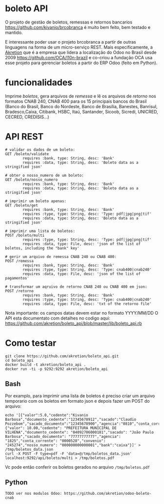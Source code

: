 # boleto API

O projeto de gestão de boletos, remessas e retornos bancarios https://github.com/kivanio/brcobranca é muito bem feito, bem testado e mantido.

E interessante poder usar o projeto brcobranca a partir de outras linguagens na forma de um micro-serviço REST.
Mais especificamente, a [Akretion](http://www.akretion.com) que é a empresa que lidera a localização do Odoo no Brasil desde 2009 https://github.com/OCA/l10n-brazil e co-criou a fundação OCA usa esse projeto para gerenciar boletos a partir do ERP Odoo (feito em Python).

# funcionalidades

Imprime *boletos*, gera arquivos de *remessa* e lê os arquivos de *retorno* nos formatos CNAB 240, CNAB 400 para os 15 principais bancos do Brasil (Banco do Brasil, Banco do Nordeste, Banco de Brasília, Banestes, Banrisul, Bradesco,Caixa, Citibank, HSBC, Itaú, Santander, Sicoob, Sicredi, UNICRED, CECRED, CREDISIS...)

# API REST

```
# validar os dados de um boleto:
GET /boleto/validate
        requires :bank, type: String, desc: 'Bank'
        requires :data, type: String, desc: 'Boleto data as a stringified json'

# obter o nosso_numero de um boleto:
GET /boleto/nosso_numero
        requires :bank, type: String, desc: 'Bank'
        requires :data, type: String, desc: 'Boleto data as a stringified json'

# imprimir um boleto apenas:
GET /boleto/get
        requires :bank, type: String, desc: 'Bank'
        requires :type, type: String, desc: 'Type: pdf|jpg|png|tif'
        requires :data, type: String, desc: 'Boleto data as a stringified json'

# imprimir uma lista de boletos:
POST /boleto/multi
        requires :type, type: String, desc: 'Type: pdf|jpg|png|tif'
        requires :data, type: File, desc: 'json of the list of boletos, including the "bank" key'

# gerir um arquivo de remessa CNAB 240 ou CNAB 400:
POST /remessa
        requires :bank, type: String, desc: 'Bank'
        requires :type, type: String, desc: 'Type: cnab400|cnab240'
        requires :data, type: File, desc: 'json of the list of pagamentos'

# transformar um aqruivo de retorno CNAB 240 ou CNAB 400 em json:
POST /retorno
        requires :bank, type: String, desc: 'Bank'
        requires :type, type: String, desc: 'Type: cnab400|cnab240'
        requires :data, type: File, desc: 'txt of the retorno file'
 ```

Nota importante: os campos datas devem estar no formato YYYY/MM/DD
O API esta documentato com detalhes no codigo aqui: https://github.com/akretion/boleto_api/blob/master/lib/boleto_api.rb


# Como testar

```
git clone https://github.com/akretion/boleto_api.git
cd boleto_api
docker build -t akretion/boleto_api .
docker run -ti -p 9292:9292 akretion/boleto_api
```

## Bash

Por examplo, para imprimir uma lista de boletos é preciso criar um arquivo temporario com os boletos em formato json e depois fazer um POST do arquivo:
```
echo '[{"valor":5.0,"cedente":"Kivanio Barbosa","documento_cedente":"12345678912","sacado":"Claudio Pozzebom","sacado_documento":"12345678900","agencia":"0810","conta_corrente":"53678","convenio":12387,"nosso_numero":"12345678","bank":"itau"},{"valor": 10.00,"cedente": "PREFEITURA MUNICIPAL DE VILHENA","documento_cedente": "04092706000181","sacado": "João Paulo Barbosa","sacado_documento": "77777777777","agencia": "1825","conta_corrente": "0000528","convenio": "245274","nosso_numero": "000000000000001","bank":"caixa"}]' > /tmp/boletos_data.json
curl -X POST -F type=pdf -F 'data=@/tmp/boletos_data.json' localhost:9292/api/boleto/multi > /tmp/boletos.pdf
```
Vc pode então conferir os boletos gerados no arquivo ```/tmp/boletos.pdf```

## Python
```
TODO ver nos modulos Odoo: https://github.com/akretion/odoo-boleto-cnab
```
